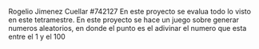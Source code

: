 Rogelio Jimenez Cuellar
#742127
En este proyecto se evalua todo lo visto en este tetramestre.
En este proyecto se hace un juego sobre generar numeros aleatorios, en donde el punto es el adivinar el numero que esta entre el 1 y el 100
